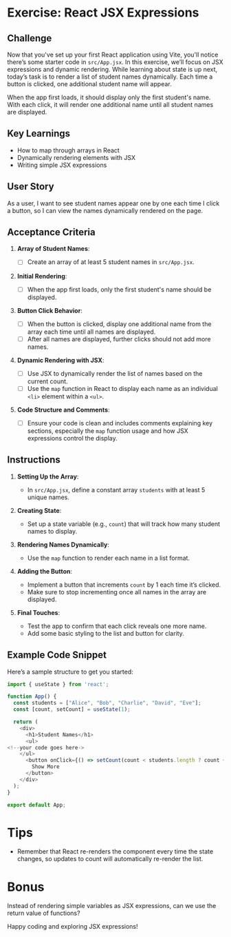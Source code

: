 # Exercise: React JSX Expressions

## Challenge

Now that you've set up your first React application using Vite, you'll notice there’s some starter code in `src/App.jsx`. In this exercise, we’ll focus on JSX expressions and dynamic rendering. While learning about state is up next, today’s task is to render a list of student names dynamically. Each time a button is clicked, one additional student name will appear.

When the app first loads, it should display only the first student's name. With each click, it will render one additional name until all student names are displayed.

## Key Learnings

- How to map through arrays in React
- Dynamically rendering elements with JSX
- Writing simple JSX expressions

## User Story

As a user, I want to see student names appear one by one each time I click a button, so I can view the names dynamically rendered on the page.

## Acceptance Criteria

1. **Array of Student Names**:

   - [ ] Create an array of at least 5 student names in `src/App.jsx`.

2. **Initial Rendering**:

   - [ ] When the app first loads, only the first student's name should be displayed.

3. **Button Click Behavior**:

   - [ ] When the button is clicked, display one additional name from the array each time until all names are displayed.
   - [ ] After all names are displayed, further clicks should not add more names.

4. **Dynamic Rendering with JSX**:

   - [ ] Use JSX to dynamically render the list of names based on the current count.
   - [ ] Use the `map` function in React to display each name as an individual `<li>` element within a `<ul>`.

5. **Code Structure and Comments**:
   - [ ] Ensure your code is clean and includes comments explaining key sections, especially the `map` function usage and how JSX expressions control the display.

## Instructions

1. **Setting Up the Array**:

   - In `src/App.jsx`, define a constant array `students` with at least 5 unique names.

2. **Creating State**:

   - Set up a state variable (e.g., `count`) that will track how many student names to display.

3. **Rendering Names Dynamically**:

   - Use the `map` function to render each name in a list format.

4. **Adding the Button**:

   - Implement a button that increments `count` by 1 each time it’s clicked.
   - Make sure to stop incrementing once all names in the array are displayed.

5. **Final Touches**:
   - Test the app to confirm that each click reveals one more name.
   - Add some basic styling to the list and button for clarity.

## Example Code Snippet

Here’s a sample structure to get you started:

```javascript
import { useState } from 'react';

function App() {
  const students = ["Alice", "Bob", "Charlie", "David", "Eve"];
  const [count, setCount] = useState(1);

  return (
    <div>
      <h1>Student Names</h1>
      <ul>
<!--your code goes here->
    </ul>
      <button onClick={() => setCount(count < students.length ? count + 1 : count)}>
        Show More
      </button>
    </div>
  );
}

export default App;
```

# Tips

- Remember that React re-renders the component every time the state changes, so updates to count will automatically re-render the list.

# Bonus

Instead of rendering simple variables as JSX expressions, can we use the return value of functions?

Happy coding and exploring JSX expressions!
